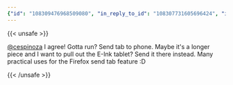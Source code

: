 ```yaml
---
{"id": "108309476968509080", "in_reply_to_id": "108307731605696424", "in_reply_to_account_id": "108140403498027288", "sensitive": false, "spoiler_text": "", "visibility": "unlisted", "language": "en", "replies_count": 0, "reblogs_count": 0, "favourites_count": 0, "edited_at": null, "reblog": null, "application": {"name": "Tusky", "website": "https://tusky.app"}, "account": {"id": "108219415927856966", "username": "brozek", "acct": "brozek", "display_name": "Brandon Rozek", "url": "https://fosstodon.org/@brozek", "avatar": "https://cdn.fosstodon.org/accounts/avatars/108/219/415/927/856/966/original/c007afd0c6749859.png", "avatar_static": "https://cdn.fosstodon.org/accounts/avatars/108/219/415/927/856/966/original/c007afd0c6749859.png", "header": "https://fosstodon.org/headers/original/missing.png", "header_static": "https://fosstodon.org/headers/original/missing.png", "emojis": [{"shortcode": "kdelight", "url": "https://cdn.fosstodon.org/custom_emojis/images/000/106/750/original/22f2a8da54322c05.png", "static_url": "https://cdn.fosstodon.org/custom_emojis/images/000/106/750/static/22f2a8da54322c05.png", "visible_in_picker": true}, {"shortcode": "fedora", "url": "https://cdn.fosstodon.org/custom_emojis/images/000/225/367/original/f0c78925a380caa3.png", "static_url": "https://cdn.fosstodon.org/custom_emojis/images/000/225/367/static/f0c78925a380caa3.png", "visible_in_picker": true}, {"shortcode": "firefoxnew", "url": "https://cdn.fosstodon.org/custom_emojis/images/000/106/753/original/9ad36311d3fa683b.png", "static_url": "https://cdn.fosstodon.org/custom_emojis/images/000/106/753/static/9ad36311d3fa683b.png", "visible_in_picker": true}, {"shortcode": "thunderbird", "url": "https://cdn.fosstodon.org/custom_emojis/images/000/010/377/original/4bc6f0caa347f85a.png", "static_url": "https://cdn.fosstodon.org/custom_emojis/images/000/010/377/static/4bc6f0caa347f85a.png", "visible_in_picker": true}, {"shortcode": "nextcloud", "url": "https://cdn.fosstodon.org/custom_emojis/images/000/010/361/original/nextcloud.png", "static_url": "https://cdn.fosstodon.org/custom_emojis/images/000/010/361/static/nextcloud.png", "visible_in_picker": true}], "fields": [{"name": "Website", "value": "<a href=\"https://brandonrozek.com\" target=\"_blank\" rel=\"nofollow noopener noreferrer me\"><span class=\"invisible\">https://</span><span class=\"\">brandonrozek.com</span><span class=\"invisible\"></span></a>", "verified_at": "2022-05-01T03:44:26.506+00:00"}, {"name": "GitHub", "value": "<a href=\"https://github.com/Brandon-Rozek\" target=\"_blank\" rel=\"nofollow noopener noreferrer me\"><span class=\"invisible\">https://</span><span class=\"\">github.com/Brandon-Rozek</span><span class=\"invisible\"></span></a>", "verified_at": null}, {"name": "Uses", "value": ":kdelight: :fedora: :firefoxnew: :thunderbird: :nextcloud:", "verified_at": null}]}, "media_attachments": [], "mentions": [{"id": "108140403498027288", "username": "cespinoza", "url": "https://fosstodon.org/@cespinoza", "acct": "cespinoza"}], "tags": [], "emojis": [], "card": null, "poll": null, "syndication": "https://fosstodon.org/@brozek/108309476968509080", "date": "2022-05-16T03:24:22.534Z"}
---
```

{{< unsafe >}}
<p><span class="h-card"><a href="https://fosstodon.org/@cespinoza" class="u-url mention">@<span>cespinoza</span></a></span> I agree! Gotta run? Send tab to phone. Maybe it&#39;s a longer piece and I want to pull out the E-Ink tablet? Send it there instead. Many practical uses for the Firefox send tab feature :D</p>
{{< /unsafe >}}
